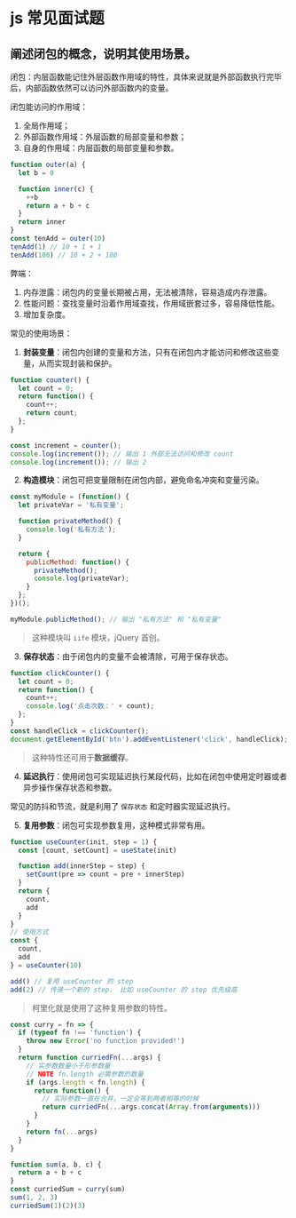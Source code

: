 # js 常见面试题

## 阐述闭包的概念，说明其使用场景。

闭包：内层函数能记住外层函数作用域的特性，具体来说就是外部函数执行完毕后，内部函数依然可以访问外部函数内的变量。

闭包能访问的作用域：

1. 全局作用域；
2. 外部函数作用域：外层函数的局部变量和参数；
3. 自身的作用域：内层函数的局部变量和参数。

```js
function outer(a) {
  let b = 0

  function inner(c) {
    ++b
    return a + b + c
  }
  return inner
}
const tenAdd = outer(10)
tenAdd(1) // 10 + 1 + 1
tenAdd(100) // 10 + 2 + 100
```

弊端：

1. 内存泄露：闭包内的变量长期被占用，无法被清除，容易造成内存泄露。
2. 性能问题：查找变量时沿着作用域查找，作用域嵌套过多，容易降低性能。
3. 增加复杂度。

常见的使用场景：

1. **封装变量**：闭包内创建的变量和方法，只有在闭包内才能访问和修改这些变量，从而实现封装和保护。

```js
function counter() {
  let count = 0;
  return function() {
    count++;
    return count;
  };
}

const increment = counter();
console.log(increment()); // 输出 1 外部无法访问和修改 count
console.log(increment()); // 输出 2
```

2. **构造模块**：闭包可把变量限制在闭包内部，避免命名冲突和变量污染。

```js
const myModule = (function() {
  let privateVar = '私有变量';

  function privateMethod() {
    console.log('私有方法');
  }

  return {
    publicMethod: function() {
      privateMethod();
      console.log(privateVar);
    }
  };
})();

myModule.publicMethod(); // 输出 "私有方法" 和 "私有变量"
```

> 这种模块叫 `iife` 模块，jQuery 首创。

3. **保存状态**：由于闭包内的变量不会被清除，可用于保存状态。

```js
function clickCounter() {
  let count = 0;
  return function() {
    count++;
    console.log('点击次数：' + count);
  };
}
const handleClick = clickCounter();
document.getElementById('btn').addEventListener('click', handleClick);
```

> 这种特性还可用于**数据缓存**。

4. **延迟执行**：使用闭包可实现延迟执行某段代码，比如在闭包中使用定时器或者异步操作保存状态和参数。

常见的防抖和节流，就是利用了 `保存状态` 和定时器实现延迟执行。

5. **复用参数**：闭包可实现参数复用，这种模式非常有用。

```js
function useCounter(init, step = 1) {
  const [count, setCount] = useState(init)

  function add(innerStep = step) {
    setCount(pre => count = pre + innerStep)
  }
  return {
    count,
    add
  }
}
// 使用方式
const {
  count,
  add
} = useCounter(10)

add() // 复用 useCounter 的 step
add(2) // 传递一个新的 step， 比如 useCounter 的 step 优先级高
```

> 柯里化就是使用了这种复用参数的特性。

```js
const curry = fn => {
  if (typeof fn !== 'function') {
    throw new Error('no function provided!')
  }
  return function curriedFn(...args) {
    // 实参数数量小于形参数量
    // NOTE fn.length 必需参数的数量
    if (args.length < fn.length) {
      return function() {
        // 实际参数一直在合并，一定会等到两者相等的时候
        return curriedFn(...args.concat(Array.from(arguments)))
      }
    }
    return fn(...args)
  }
}

function sum(a, b, c) {
  return a + b + c
}
const curriedSum = curry(sum)
sum(1, 2, 3)
curriedSum(1)(2)(3)
```
